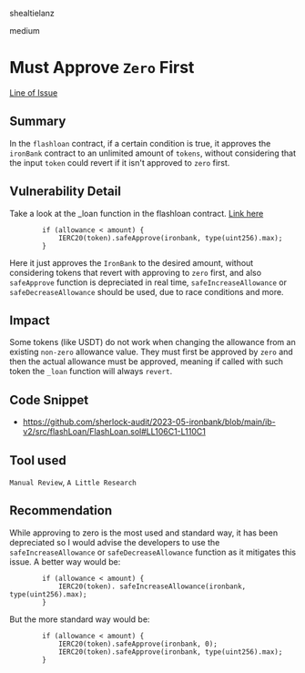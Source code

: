 shealtielanz

medium

# Must Approve `Zero` First

[Line of Issue](https://github.com/sherlock-audit/2023-05-ironbank/blob/main/ib-v2/src/flashLoan/FlashLoan.sol#L108)
## Summary
In the `flashloan` contract, if a certain condition is true, it approves the `ironBank` contract to an unlimited amount of `tokens`, without considering that the input `token` could revert if it isn't approved to `zero` first.
## Vulnerability Detail
Take a look at the _loan function in the flashloan contract. [Link here](https://github.com/sherlock-audit/2023-05-ironbank/blob/main/ib-v2/src/flashLoan/FlashLoan.sol#LL106C1-L109C10)
```solidity
        if (allowance < amount) {
            IERC20(token).safeApprove(ironbank, type(uint256).max);
        }
```     
Here it just approves the `IronBank` to the desired amount, without considering tokens that revert with approving to `zero` first, and also `safeApprove` function is depreciated in real time, `safeIncreaseAllowance` or `safeDecreaseAllowance` should be used, due to race conditions and more.
## Impact
Some tokens (like USDT) do not work when changing the allowance from an existing `non-zero` allowance value. They must first be approved by `zero` and then the actual allowance must be approved, meaning if called with such token the  `_loan` function will always `revert`.
## Code Snippet
- https://github.com/sherlock-audit/2023-05-ironbank/blob/main/ib-v2/src/flashLoan/FlashLoan.sol#LL106C1-L110C1
## Tool used

`Manual Review`, `A Little Research`

## Recommendation
While approving to zero is the most used and standard way, it has been depreciated so I would advise the developers to use the `safeIncreaseAllowance` or `safeDecreaseAllowance` function as it mitigates this issue.
A better way would be:
```solidity
        if (allowance < amount) {
            IERC20(token). safeIncreaseAllowance(ironbank, type(uint256).max);
        }
```   

But the more standard way would be:
```solidity
        if (allowance < amount) {
            IERC20(token).safeApprove(ironbank, 0);
            IERC20(token).safeApprove(ironbank, type(uint256).max);
        }
```  

